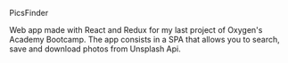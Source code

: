 PicsFinder

Web app made with React and Redux for my last project of Oxygen's Academy Bootcamp. The app consists in a SPA that allows you to search, save and download photos from Unsplash Api.
